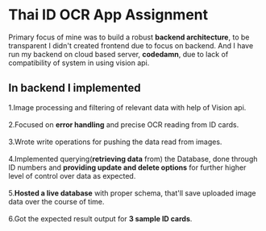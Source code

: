 # Thai ID OCR App Assignment
Primary focus of mine was to build a robust **backend architecture**, to be transparent I didn't created frontend due to focus on backend. And I have run my backend on cloud based server, **codedamn**, due to lack of compatibility of system in using vision api.<br>

## In backend I implemented
1.Image processing and filtering of relevant data with help of Vision api.<br><br>
2.Focused on **error handling** and precise OCR reading from ID cards.<br><br>
3.Wrote write operations for pushing the data read from images.<br><br>
4.Implemented querying(**retrieving data** from) the Database, done through ID numbers and **providing update and delete options** for further higher level of control over data as expected.<br><br>
5.**Hosted a live database** with proper schema, that'll save uploaded image data over the course of time.<br><br>
6.Got the expected result output for **3 sample ID cards**.
